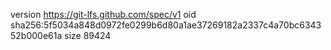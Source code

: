 version https://git-lfs.github.com/spec/v1
oid sha256:5f5034a848d0972fe0299b6d80a1ae37269182a2337c4a70bc634352b000e61a
size 89424
